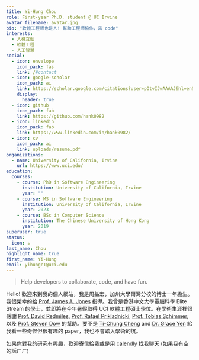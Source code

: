 ```yaml
---
title: Yi-Hung Chou
role: First-year Ph.D. student @ UC Irvine
avatar_filename: avatar.jpg
bio: "軟體工程師也是人! 幫助工程師協作，寫 code"
interests:
  - 人機互動
  - 軟體工程
  - 人工智慧
social:
  - icon: envelope
    icon_pack: fas
    link: /#contact
  - icon: google-scholar
    icon_pack: ai
    link: https://scholar.google.com/citations?user=pOtvIJwAAAAJ&hl=en&authuser=2
    display:
      header: true
  - icon: github
    icon_pack: fab
    link: https://github.com/hank0982
  - icon: linkedin
    icon_pack: fab
    link: https://www.linkedin.com/in/hank0982/
  - icon: cv
    icon_pack: ai
    link: uploads/resume.pdf
organizations:
  - name: University of California, Irvine
    url: https://www.uci.edu/
education:
  courses:
    - course: PhD in Software Engineering
      institution: University of California, Irvine
      year: ""
    - course: MS in Software Engineering
      institution: University of California, Irvine
      year: 2023
    - course: BSc in Computer Science
      institution: The Chinese University of Hong Kong
      year: 2019
superuser: true
status:
  icon: ☕️
last_name: Chou
highlight_name: true
first_name: Yi-Hung
email: yihungc1@uci.edu
---
```


> Help developers to collaborate, code, and have fun.

Hello! 歡迎來到我的個人網站，我是周益宏，加州大學爾灣分校的博士一年級生。我很榮幸的給 [Prof. James A. Jones](https://jamesajones.com/) 指導。我曾是香港中文大學電腦科學 Elite Stream 的學士，並即將在今年暑假取得 UCI 軟體工程碩士學位。在學術生涯裡很感謝 [Prof. David Redmiles](https://redmiles.ics.uci.edu/), [Prof. Rafael Prikladnicki](https://www.inf.pucrs.br/rafael/), [Prof. Tobias Schimmer](https://www.linkedin.com/in/tobiashildenbrand/), 以及 [Prof. Steven Dow](https://spdow.ucsd.edu/) 的幫助。要不是 [Ti-Chung Cheng](https://tichung.com/about/) and [Dr. Grace Yen](https://gracetfg2.github.io/) 給我看一些奇怪但很有趣的 paper，我也不會踏入學術的坑。

如果你對我的研究有興趣，歡迎寄信給我或是用 [calendly](https://calendly.com/yihungc1/30min) 找我聊天 (如果我有空的話ㄏㄏ)

